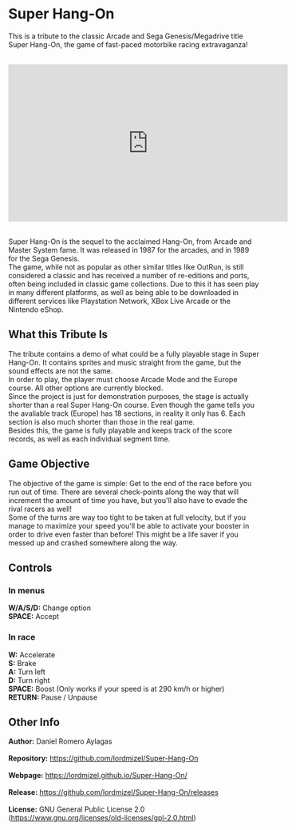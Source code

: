 # Super Hang-On

This is a tribute to the classic Arcade and Sega Genesis/Megadrive title Super Hang-On, the game of fast-paced motorbike racing extravaganza! <br /><br />

<iframe width="560" height="315" src="https://www.youtube.com/embed/E6BIzS0WdhU" frameborder="0" allowfullscreen></iframe><br /><br />
  
Super Hang-On is the sequel to the acclaimed Hang-On, from Arcade and Master System fame. It was released in 1987 for the arcades, and in 1989 for the Sega Genesis. <br />
The game, while not as popular as other similar titles like OutRun, is still considered a classic and has received a number of re-editions and ports, often being included in classic game collections. Due to this it has seen play in many different platforms, as well as being able to be downloaded in different services like Playstation Network, XBox Live Arcade or the Nintendo eShop. 

## What this Tribute Is

The tribute contains a demo of what could be a fully playable stage in Super Hang-On. It contains sprites and music straight from the game, but the sound effects are not the same.<br />
In order to play, the player must choose Arcade Mode and the Europe course. All other options are currently blocked.<br />
Since the project is just for demonstration purposes, the stage is actually shorter than a real Super Hang-On course. Even though the game tells you the avaliable track (Europe) has 18 sections, in reality it only has 6. Each section is also much shorter than those in the real game.<br />
Besides this, the game is fully playable and keeps track of the score records, as well as each individual segment time.<br />

## Game Objective

The objective of the game is simple: Get to the end of the race before you run out of time. There are several check-points along the way that will increment the amount of time you have, but you'll also have to evade the rival racers as well!<br />
Some of the turns are way too tight to be taken at full velocity, but if you manage to maximize your speed you'll be able to activate your booster in order to drive even faster than before! This might be a life saver if you messed up and crashed somewhere along the way.

## Controls

### In menus

<b>W/A/S/D:</b> Change option<br />
<b>SPACE:</b> Accept

### In race

<b>W:</b> Accelerate<br />
<b>S:</b> Brake<br />
<b>A:</b> Turn left<br />
<b>D:</b> Turn right<br />
<b>SPACE:</b> Boost (Only works if your speed is at 290 km/h or higher)<br />
<b>RETURN:</b> Pause / Unpause<br />

## Other Info

<b>Author:</b> Daniel Romero Aylagas <br /><br />
<b>Repository:</b> https://github.com/lordmizel/Super-Hang-On<br /><br />
<b>Webpage:</b> https://lordmizel.github.io/Super-Hang-On/<br /><br />
<b>Release:</b> https://github.com/lordmizel/Super-Hang-On/releases<br /><br />
<b>License:</b> GNU General Public License 2.0 (https://www.gnu.org/licenses/old-licenses/gpl-2.0.html)
